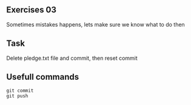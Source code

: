 ## Exercises 03

Sometimes mistakes happens, lets make sure we know what to do then

## Task
Delete pledge.txt file and commit, then reset commit

## Usefull commands

```
git commit
git push
```

